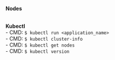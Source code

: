 



**Nodes**

<br>**Kubectl**
<br>- CMD: ```$ kubectl run <application_name>```
<br>- CMD: ```$ kubectl cluster-info```
<br>- CMD: ```$ kubectl get nodes```
<br>- CMD: ```$ kubectl version```
